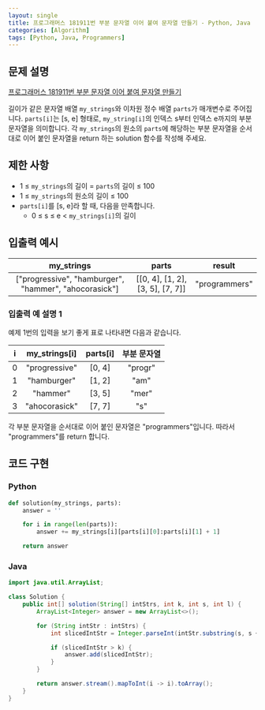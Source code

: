 ```yaml
---
layout: single
title: 프로그래머스 181911번 부분 문자열 이어 붙여 문자열 만들기 - Python, Java
categories: [Algorithm]
tags: [Python, Java, Programmers]
---
```


## 문제 설명
[프로그래머스 181911번 부분 문자열 이어 붙여 문자열 만들기](https://school.programmers.co.kr/learn/courses/30/lessons/181911)

길이가 같은 문자열 배열 `my_strings`와 이차원 정수 배열 `parts`가 매개변수로 주어집니다. `parts[i]`는 \[s, e\] 형태로, `my_string[i]`의 인덱스 s부터 인덱스 e까지의 부분 문자열을 의미합니다. 각 `my_strings`의 원소의 `parts`에 해당하는 부분 문자열을 순서대로 이어 붙인 문자열을 return 하는 solution 함수를 작성해 주세요.

## 제한 사항

* 1 ≤ `my_strings`의 길이 = `parts`의 길이 ≤ 100
* 1 ≤ `my_strings`의 원소의 길이 ≤ 100
* `parts[i]`를 \[s, e\]라 할 때, 다음을 만족합니다.
  * 0 ≤ s ≤ e < `my_strings[i]`의 길이

## 입출력 예시

|                       my_strings                        |                   parts                    |     result    |
|:-------------------------------------------------------:|:------------------------------------------:|:-------------:|
| \["progressive", "hamburger", "hammer", "ahocorasick"\] | \[\[0, 4\], \[1, 2\], \[3, 5\], \[7, 7\]\] | "programmers" |

### 입출력 예 설명 1

예제 1번의 입력을 보기 좋게 표로 나타내면 다음과 같습니다.

| i  | my_strings\[i\] | parts\[i\] | 부분 문자열  |
|:--:|:---------------:|:----------:|:-------:|
| 0  |  "progressive"  |  \[0, 4\]  | "progr" |
| 1  |   "hamburger"   |  \[1, 2\]  |  "am"   |
| 2  |    "hammer"     |  \[3, 5\]  |  "mer"  |
| 3  |  "ahocorasick"  |  \[7, 7\]  |   "s"   |

각 부분 문자열을 순서대로 이어 붙인 문자열은 "programmers"입니다. 따라서 "programmers"를 return 합니다.

## 코드 구현

### Python

```python
def solution(my_strings, parts):
    answer = ''

    for i in range(len(parts)):
        answer += my_strings[i][parts[i][0]:parts[i][1] + 1]

    return answer
```

### Java

```java
import java.util.ArrayList;

class Solution {
    public int[] solution(String[] intStrs, int k, int s, int l) {
        ArrayList<Integer> answer = new ArrayList<>();

        for (String intStr : intStrs) {
            int slicedIntStr = Integer.parseInt(intStr.substring(s, s + l));

            if (slicedIntStr > k) {
                answer.add(slicedIntStr);
            }
        }

        return answer.stream().mapToInt(i -> i).toArray();
    }
}
```